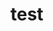 # test












































































































